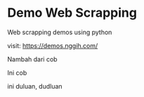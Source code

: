 # Demo Web Scrapping
Web scrapping demos using python

visit: https://demos.nggih.com/

Nambah dari cob


Ini cob


ini duluan, dudluan